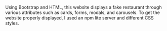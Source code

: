 Using Bootstrap and HTML, this website displays a fake restaurant through various attributes such as cards, forms, modals, and carousels. To get the website properly displayed, I used an npm lite server and different CSS styles.
